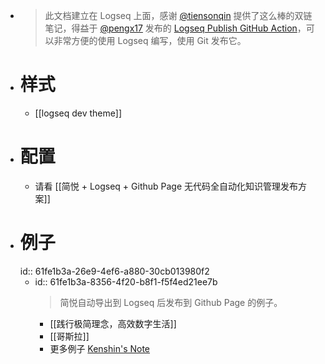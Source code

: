 - > 此文档建立在 Logseq 上面，感谢 [@tiensonqin](https://twitter.com/tiensonqin) 提供了这么棒的双链笔记，得益于 [@pengx17](https://twitter.com/pengx17) 发布的 [Logseq Publish GitHub Action](https://pengx17.github.io/knowledge-garden/#/page/logseq%20publish%20github%20action)，可以非常方便的使用 Logseq 编写，使用 Git 发布它。
- # 样式
	- [[logseq dev theme]]
- # 配置
	- 请看 [[简悦 + Logseq + Github Page 无代码全自动化知识管理发布方案]]
- # 例子
  id:: 61fe1b3a-26e9-4ef6-a880-30cb013980f2
	- id:: 61fe1b3a-8356-4f20-b8f1-f5f4ed21ee7b
	  > 简悦自动导出到 Logseq 后发布到 Github Page 的例子。
		- [[践行极简理念，高效数字生活]]
		- [[哥斯拉]]
		- 更多例子 [Kenshin's Note](https://kenshin.wang/note)


